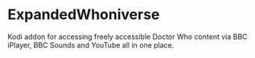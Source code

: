 # ExpandedWhoniverse
Kodi addon for accessing freely accessible Doctor Who content via BBC iPlayer, BBC Sounds and YouTube all in one place.
